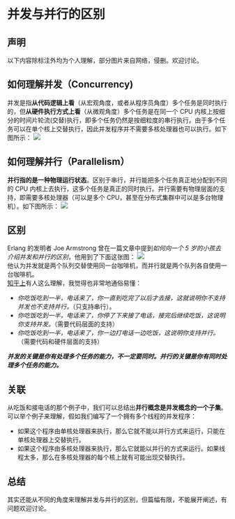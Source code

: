 # 并发与并行的区别 #

## 声明 ##

以下内容除标注外均为个人理解，部分图片来自网络，侵删。欢迎讨论。


## 如何理解并发（Concurrency) 
并发是指**从代码逻辑上看**（从宏观角度，或者从程序员角度）多个任务是同时执行的，但**从硬件执行方式上看**（从微观角度）多个任务是在同一个 CPU 内核上按细分的时间片轮流(交替)执行，即多个任务仍然是按细粒度的串行执行。由于多个任务可以在单个核上交替执行，因此并发程序并不需要多核处理器也可以执行。如下图所示：
![](https://i.imgur.com/oEsytra.png)

## 如何理解并行（Parallelism） ##
**并行指的是一种物理运行状态**。区别于串行，并行能把多个任务真正地分配到不同的 CPU 内核上去执行，这多个任务是真正的同时执行。并行需要有物理层面的支持，即需要多核处理器（可以是多个 CPU，甚至在分布式集群中可以是多台物理机）。如下图所示：
![](https://i.imgur.com/l08ZcLM.png)

## 区别 ##
Erlang 的发明者 Joe Armstrong 曾在一篇文章中提到*如何向一个 5 岁的小孩去介绍并发和并行的区别*，他用到了下面这张图：
![](https://i.imgur.com/bYfKMRD.jpg)  
他认为并发就是两个队列交替使用同一台咖啡机，而并行就是两个队列各自使用一台咖啡机。  
[知乎上](https://www.zhihu.com/question/33515481/answer/58849148)有人这么理解，我觉得也非常地通俗易懂：  

- *你吃饭吃到一半，电话来了，你一直到吃完了以后才去接，这就说明你不支持并发也不支持并行。*（只支持串行）。
- *你吃饭吃到一半，电话来了，你停了下来接了电话，接完后继续吃饭，这说明你支持并发。*（需要代码层面的支持）
- *你吃饭吃到一半，电话来了，你一边打电话一边吃饭，这说明你支持并行。*（需要代码和硬件层面的支持）

***并发的关键是你有处理多个任务的能力，不一定要同时。并行的关键是你有同时处理多个任务的能力。***

## 关联 ##

从吃饭和接电话的那个例子中，我们可以总结出**并行概念是并发概念的一个子集**。可以举个例子来理解，假如我们编写了一个拥有多个线程的并发程序：

- 如果这个程序由单核处理器来执行，那么它就不能以并行方式来运行，只能在单核处理器上交替执行。
- 如果这个程序由多核处理器来执行，那么它就能以并行的方式来运行。如果线程太多，那么在多核处理器的每个核上就有可能出现交替执行。

## 总结 ##
其实还能从不同的角度来理解并发与并行的区别，但篇幅有限，不能展开阐述，有问题欢迎讨论。